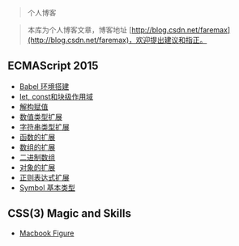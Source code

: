 > 个人博客

> 本库为个人博客文章，博客地址 [http://blog.csdn.net/faremax](http://blog.csdn.net/faremax)，欢迎提出建议和指正。

## ECMAScript 2015

- [Babel 环境搭建](https://github.com/faremax1992/repoForBlog/blob/master/ECMAScript2015/Babel%20%E7%8E%AF%E5%A2%83%E6%90%AD%E5%BB%BA.md)
- [let, const和块级作用域](https://github.com/faremax1992/repoForBlog/blob/master/ECMAScript2015/let%2C%20const%E5%92%8C%E5%9D%97%E7%BA%A7%E4%BD%9C%E7%94%A8%E5%9F%9F.md)
- [解构赋值](https://github.com/faremax1992/repoForBlog/blob/master/ECMAScript2015/%E8%A7%A3%E6%9E%84%E8%B5%8B%E5%80%BC.md)
- [数值类型扩展](https://github.com/faremax1992/repoForBlog/blob/master/ECMAScript2015/%E6%95%B0%E5%80%BC%E7%B1%BB%E5%9E%8B%E6%89%A9%E5%B1%95.md)
- [字符串类型扩展](https://github.com/faremax1992/repoForBlog/blob/master/ECMAScript2015/%E5%AD%97%E7%AC%A6%E4%B8%B2%E7%B1%BB%E5%9E%8B%E6%89%A9%E5%B1%95.md)
- [函数的扩展](https://github.com/faremax1992/repoForBlog/blob/master/ECMAScript2015/%E5%87%BD%E6%95%B0%E7%9A%84%E6%89%A9%E5%B1%95.md)
- [数组的扩展](https://github.com/faremax1992/repoForBlog/blob/master/ECMAScript2015/%E6%95%B0%E7%BB%84%E7%9A%84%E6%89%A9%E5%B1%95.md)
- [二进制数组](https://github.com/faremax1992/repoForBlog/blob/master/ECMAScript2015/%E4%BA%8C%E8%BF%9B%E5%88%B6%E6%95%B0%E7%BB%84.md)
- [对象的扩展](https://github.com/faremax1992/repoForBlog/blob/master/ECMAScript2015/%E5%AF%B9%E8%B1%A1%E7%9A%84%E6%89%A9%E5%B1%95.md)
- [正则表达式扩展](https://github.com/faremax1992/repoForBlog/blob/master/ECMAScript2015/%E6%AD%A3%E5%88%99%E8%A1%A8%E8%BE%BE%E5%BC%8F%E6%89%A9%E5%B1%95.md)
- [Symbol 基本类型](https://github.com/faremax1992/repoForBlog/blob/master/ECMAScript2015/Symbol%E5%9F%BA%E6%9C%AC%E7%B1%BB%E5%9E%8B.md)

## CSS(3) Magic and Skills

- [Macbook Figure](http://htmlpreview.github.io/?https://github.com/faremax1992/repoForBlog/blob/master/css3/mac/mac.html)

